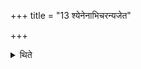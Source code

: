 +++
title = "13 श्येनेनाभिचरन्यजेत"

+++

<details><summary>थिते</summary>

13. (The sacrificer) practising black-magic (against his enemy) should perform the Śyena (Falcon) (-sacrifice).[^1]  

[^3]: Cp. VIII. 14.6.  

</details>
